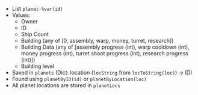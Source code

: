 - List  `planet-%var(id)`
- Values:
	- Owner
	- ID
	- Ship Count
	- Building (any of [0, assembly, warp, money, turret, research])
	- Building Data (any of [assembly progress (int), warp cooldown (int), money progress (int), turret shoot progress (int), research progress (int)])
	- Building level
- Saved in `planets` (Dict: location (`locString` from `locToString(loc)`) -> ID)
- Found using `planetByID(id)` or `planetByLocation(loc)`
- All planet locations are stored in `planetLocs`